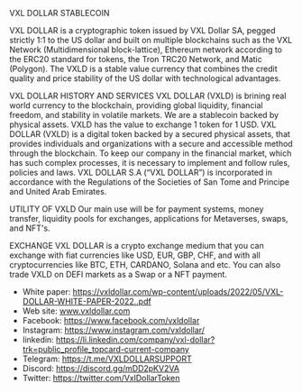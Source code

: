 VXL DOLLAR STABLECOIN

VXL DOLLAR is a cryptographic token issued by VXL Dollar SA, pegged strictly 1:1 to the US dollar and built on multiple blockchains such as the VXL Network (Multidimensional block-lattice), Ethereum network according to the ERC20 standard for tokens, the Tron TRC20 Network, and Matic (Polygon). The VXLD is a stable value currency that combines the credit quality and price stability of the US dollar with technological advantages.

VXL DOLLAR HISTORY AND SERVICES
VXL DOLLAR (VXLD) is brining real world currency to the blockchain, providing global liquidity, financial freedom, and stability in volatile markets. We are a stablecoin backed by physical assets. VXLD has the value to exchange 1 token for 1 USD. VXL DOLLAR (VXLD) is a digital token backed by a secured physical assets, that provides individuals and organizations with a secure and accessible method through the blockchain.
To keep our company in the financial market, which has such complex processes, it is necessary to implement and follow rules, policies and laws.
VXL DOLLAR S.A (“VXL DOLLAR”) is incorporated in accordance with the Regulations of the Societies of San Tome and Principe and United Arab Emirates.

UTILITY OF VXLD
Our main use will be for payment systems, money transfer, liquidity pools for exchanges, applications for Metaverses, swaps, and NFT's.

EXCHANGE
VXL DOLLAR is a crypto exchange medium that you can exchange with fiat currencies like USD, EUR, GBP, CHF, and with all cryptocurrencies like BTC, ETH, CARDANO, Solana and etc.
You can also trade VXLD on DEFI markets as a Swap or a NFT payment.

* White paper: https://vxldollar.com/wp-content/uploads/2022/05/VXL-DOLLAR-WHITE-PAPER-2022..pdf
* Web site: www.vxldollar.com
* Facebook: https://www.facebook.com/vxldollar
* Instagram: https://www.instagram.com/vxldollar/
* linkedin: https://li.linkedin.com/company/vxl-dollar?trk=public_profile_topcard-current-company
* Telegram: https://t.me/VXLDOLLARSUPPORT
* Discord: https://discord.gg/mDD2pKV2VA
* Twitter: https://twitter.com/VxlDollarToken
